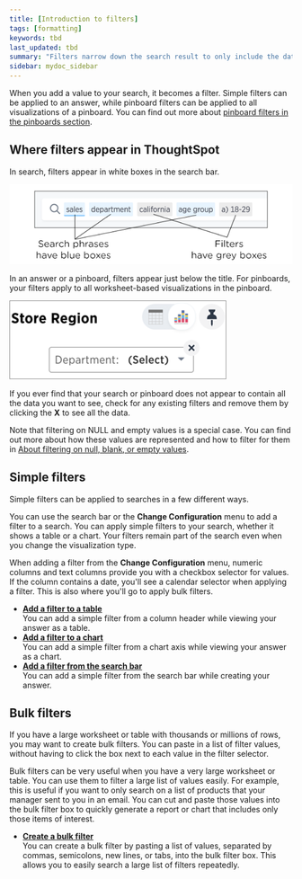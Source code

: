 ```yaml
---
title: [Introduction to filters]
tags: [formatting]
keywords: tbd
last_updated: tbd
summary: "Filters narrow down the search result to only include the data you want to see."
sidebar: mydoc_sidebar
---
```

When you add a value to your search, it becomes a filter. Simple filters can be applied to an answer, while pinboard filters can be applied to all visualizations of a pinboard. You can find out more about [pinboard filters in the pinboards section](about_pinboard_filters.html#).

## Where filters appear in ThoughtSpot

In search, filters appear in white boxes in the search bar.

 ![](../../images/search_bar_with_phrases_boxed.png "Search bar with filters")

In an answer or a pinboard, filters appear just below the title. For pinboards, your filters apply to all worksheet-based visualizations in the pinboard.

 ![](../../images/filter_appears.png "Pinboard filters")

If you ever find that your search or pinboard does not appear to contain all the data you want to see, check for any existing filters and remove them by clicking the **X** to see all the data.

Note that filtering on NULL and empty values is a special case. You can find out more about how these values are represented and how to filter for them in [About filtering on null, blank, or empty values](about_filters_for_null.html#).

## Simple filters

Simple filters can be applied to searches in a few different ways.

You can use the search bar or the **Change Configuration** menu to add a filter to a search. You can apply simple filters to your search, whether it shows a table or a chart. Your filters remain part of the search even when you change the visualization type.

When adding a filter from the **Change Configuration** menu, numeric columns and text columns provide you with a checkbox selector for values. If the column contains a date, you'll see a calendar selector when applying a filter. This is also where you'll go to apply bulk filters.

-   **[Add a filter to a table](../../pages/end_user_guide/end_user_search/filter_from_column_headers.html)**  
You can add a simple filter from a column header while viewing your answer as a table.
-   **[Add a filter to a chart](../../pages/end_user_guide/end_user_search/filter_from_chart_axes.html)**  
You can add a simple filter from a chart axis while viewing your answer as a chart.
-   **[Add a filter from the search bar](../../pages/end_user_guide/end_user_search/add_filter_from_search.html)**  
You can add a simple filter from the search bar while creating your answer.

## Bulk filters

If you have a large worksheet or table with thousands or millions of rows, you may want to create bulk filters. You can paste in a list of filter values, without having to click the box next to each value in the filter selector.

Bulk filters can be very useful when you have a very large worksheet or table. You can use them to filter a large list of values easily. For example, this is useful if you want to only search on a list of products that your manager sent to you in an email. You can cut and paste those values into the bulk filter box to quickly generate a report or chart that includes only those items of interest.

-   **[Create a bulk filter](../../pages/complex_searches/create_bulk_filter.html)**  
You can create a bulk filter by pasting a list of values, separated by commas, semicolons, new lines, or tabs, into the bulk filter box. This allows you to easily search a large list of filters repeatedly.
